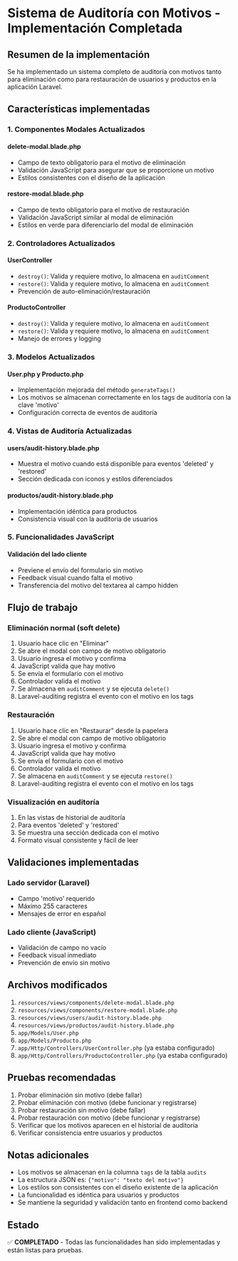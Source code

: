 # Sistema de Auditoría con Motivos - Implementación Completada

## Resumen de la implementación

Se ha implementado un sistema completo de auditoría con motivos tanto para eliminación como para restauración de usuarios y productos en la aplicación Laravel.

## Características implementadas

### 1. Componentes Modales Actualizados

#### delete-modal.blade.php
- Campo de texto obligatorio para el motivo de eliminación
- Validación JavaScript para asegurar que se proporcione un motivo
- Estilos consistentes con el diseño de la aplicación

#### restore-modal.blade.php
- Campo de texto obligatorio para el motivo de restauración
- Validación JavaScript similar al modal de eliminación
- Estilos en verde para diferenciarlo del modal de eliminación

### 2. Controladores Actualizados

#### UserController
- `destroy()`: Valida y requiere motivo, lo almacena en `auditComment`
- `restore()`: Valida y requiere motivo, lo almacena en `auditComment`
- Prevención de auto-eliminación/restauración

#### ProductoController
- `destroy()`: Valida y requiere motivo, lo almacena en `auditComment`
- `restore()`: Valida y requiere motivo, lo almacena en `auditComment`
- Manejo de errores y logging

### 3. Modelos Actualizados

#### User.php y Producto.php
- Implementación mejorada del método `generateTags()`
- Los motivos se almacenan correctamente en los tags de auditoría con la clave 'motivo'
- Configuración correcta de eventos de auditoría

### 4. Vistas de Auditoría Actualizadas

#### users/audit-history.blade.php
- Muestra el motivo cuando está disponible para eventos 'deleted' y 'restored'
- Sección dedicada con iconos y estilos diferenciados

#### productos/audit-history.blade.php
- Implementación idéntica para productos
- Consistencia visual con la auditoría de usuarios

### 5. Funcionalidades JavaScript

#### Validación del lado cliente
- Previene el envío del formulario sin motivo
- Feedback visual cuando falta el motivo
- Transferencia del motivo del textarea al campo hidden

## Flujo de trabajo

### Eliminación normal (soft delete)
1. Usuario hace clic en "Eliminar"
2. Se abre el modal con campo de motivo obligatorio
3. Usuario ingresa el motivo y confirma
4. JavaScript valida que hay motivo
5. Se envía el formulario con el motivo
6. Controlador valida el motivo
7. Se almacena en `auditComment` y se ejecuta `delete()`
8. Laravel-auditing registra el evento con el motivo en los tags

### Restauración
1. Usuario hace clic en "Restaurar" desde la papelera
2. Se abre el modal con campo de motivo obligatorio
3. Usuario ingresa el motivo y confirma
4. JavaScript valida que hay motivo
5. Se envía el formulario con el motivo
6. Controlador valida el motivo
7. Se almacena en `auditComment` y se ejecuta `restore()`
8. Laravel-auditing registra el evento con el motivo en los tags

### Visualización en auditoría
1. En las vistas de historial de auditoría
2. Para eventos 'deleted' y 'restored'
3. Se muestra una sección dedicada con el motivo
4. Formato visual consistente y fácil de leer

## Validaciones implementadas

### Lado servidor (Laravel)
- Campo 'motivo' requerido
- Máximo 255 caracteres
- Mensajes de error en español

### Lado cliente (JavaScript)
- Validación de campo no vacío
- Feedback visual inmediato
- Prevención de envío sin motivo

## Archivos modificados

1. `resources/views/components/delete-modal.blade.php`
2. `resources/views/components/restore-modal.blade.php`
3. `resources/views/users/audit-history.blade.php`
4. `resources/views/productos/audit-history.blade.php`
5. `app/Models/User.php`
6. `app/Models/Producto.php`
7. `app/Http/Controllers/UserController.php` (ya estaba configurado)
8. `app/Http/Controllers/ProductoController.php` (ya estaba configurado)

## Pruebas recomendadas

1. Probar eliminación sin motivo (debe fallar)
2. Probar eliminación con motivo (debe funcionar y registrarse)
3. Probar restauración sin motivo (debe fallar)
4. Probar restauración con motivo (debe funcionar y registrarse)
5. Verificar que los motivos aparecen en el historial de auditoría
6. Verificar consistencia entre usuarios y productos

## Notas adicionales

- Los motivos se almacenan en la columna `tags` de la tabla `audits`
- La estructura JSON es: `{"motivo": "texto del motivo"}`
- Los estilos son consistentes con el diseño existente de la aplicación
- La funcionalidad es idéntica para usuarios y productos
- Se mantiene la seguridad y validación tanto en frontend como backend

## Estado

✅ **COMPLETADO** - Todas las funcionalidades han sido implementadas y están listas para pruebas.
